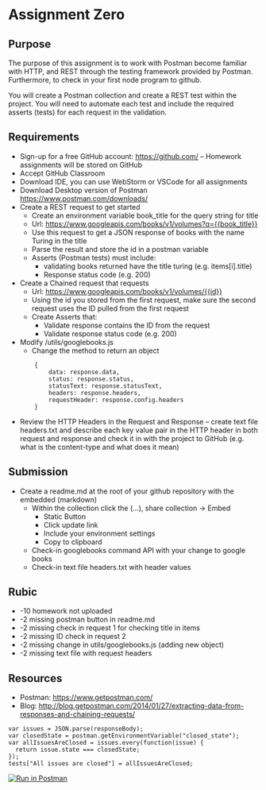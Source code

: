 # Assignment Zero
## Purpose
The purpose of this assignment is to work with Postman become familiar with HTTP, and REST through the testing framework provided by Postman.  Furthermore, to check in your first node program to github.

You will create a Postman collection and create a REST test within the project. You will need to automate each test and include the required asserts (tests) for each request in the validation.

## Requirements
- Sign-up for a free GitHub account: https://github.com/ – Homework assignments will be stored on GitHub
- Accept GitHub Classroom 
- Download IDE, you can use WebStorm or VSCode for all assignments
- Download Desktop version of Postman https://www.postman.com/downloads/
- Create a REST request to get started
    - Create an environment variable book_title for the query string for title  
    - Url: https://www.googleapis.com/books/v1/volumes?q={{book_title}} 
    - Use this request to get a JSON response of books with the name Turing in the title
    - Parse the result and store the id in a postman variable 
    - Asserts (Postman tests) must include:
        - validating books returned have the title turing (e.g. items[i].title)
        - Response status code (e.g. 200)
- Create a Chained request that requests 
    - Url: https://www.googleapis.com/books/v1/volumes/{{id}} 
    - Using the id you stored from the first request, make sure the second request uses the ID pulled from the first request 
    - Create Asserts that:
        - Validate response contains the ID from the request 
        - Validate response status code (e.g. 200)
- Modify /utils/googlebooks.js
    - Change the method to return an object
    ```
        {
            data: response.data, 
            status: response.status, 
            statusText: response.statusText, 
            headers: response.headers,
            requestHeader: response.config.headers
        }
    ```
- Review the HTTP Headers in the Request and Response – create text file headers.txt and describe each key value pair in the HTTP header in both request and response and check it in with the project to GitHub (e.g. what is the content-type and what does it mean)

## Submission
- Create a readme.md at the root of your github repository with the embedded (markdown) 
    - Within the collection click the (…), share collection -> Embed
        - Static Button
        - Click update link
        - Include your environment settings
        - Copy to clipboard 
    - Check-in googlebooks command API with your change to google books
    - Check-in text file headers.txt with header values

## Rubic
- -10 homework not uploaded
- -2 missing postman button in readme.md
- -2 missing check in request 1 for checking title in items
- -2 missing ID check in request 2
- -2 missing change in utils/googlebooks.js (adding new object)
- -2 missing text file with request headers

## Resources
- Postman: https://www.getpostman.com/
- Blog: http://blog.getpostman.com/2014/01/27/extracting-data-from-responses-and-chaining-requests/

```
var issues = JSON.parse(responseBody);  
var closedState = postman.getEnvironmentVariable("closed_state");  
var allIssuesAreClosed = issues.every(function(issue) {  
  return issue.state === closedState;
});
tests["All issues are closed"] = allIssuesAreClosed;  
```

[![Run in Postman](https://run.pstmn.io/button.svg)](https://app.getpostman.com/run-collection/25532756-62390954-0cd8-41ef-8df7-8a65a3613a92?action=collection%2Ffork&collection-url=entityId%3D25532756-62390954-0cd8-41ef-8df7-8a65a3613a92%26entityType%3Dcollection%26workspaceId%3D17a08f4f-8786-414e-ac5c-d6ef1f29354b)
